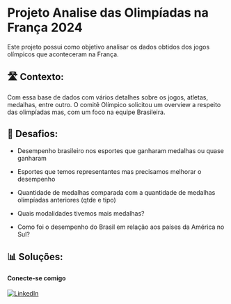 # Projeto Analise das Olimpíadas na França 2024

Este projeto possui como objetivo analisar os dados obtidos dos jogos olímpicos que aconteceram na França.


## 🛣️ Contexto:

Com essa base de dados com vários detalhes sobre os jogos, atletas, medalhas, entre outro. O comitê Olímpico solicitou um overview a respeito das olimpíadas mas, com um foco na equipe Brasileira.


## 🚩 Desafios:

- Desempenho brasileiro nos esportes que ganharam medalhas ou quase ganharam

- Esportes que temos representantes mas precisamos melhorar o desempenho

- Quantidade de medalhas comparada com a quantidade de medalhas olimpíadas anteriores (qtde e tipo)

- Quais modalidades tivemos mais medalhas?

- Como foi o desempenho do Brasil em relação aos países da América no Sul?


## 📊 Soluções:






#### Conecte-se comigo

[![LinkedIn](https://img.shields.io/badge/LinkedIn-0077B5?style=for-the-badge&logo=linkedin&logoColor=white)](https://www.linkedin.com/in/sara-galv%C3%A3o-601776204/)
